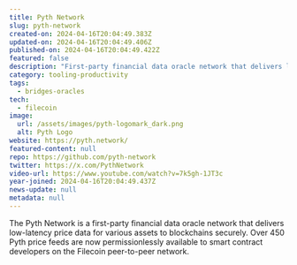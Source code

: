 ```yaml
---
title: Pyth Network
slug: pyth-network
created-on: 2024-04-16T20:04:49.383Z
updated-on: 2024-04-16T20:04:49.406Z
published-on: 2024-04-16T20:04:49.422Z
featured: false
description: "First-party financial data oracle network that delivers low-latency price data for various assets to blockchains securely."
category: tooling-productivity
tags:
  - bridges-oracles
tech:
  - filecoin
image:
  url: /assets/images/pyth-logomark_dark.png
  alt: Pyth Logo
website: https://pyth.network/
featured-content: null
repo: https://github.com/pyth-network
twitter: https://x.com/PythNetwork
video-url: https://www.youtube.com/watch?v=7k5gh-1JT3c
year-joined: 2024-04-16T20:04:49.437Z
news-update: null
metadata: null
---
```


The Pyth Network is a first-party financial data oracle network that delivers low-latency price data for various assets to blockchains securely. Over 450 Pyth price feeds are now permissionlessly available to smart contract developers on the Filecoin peer-to-peer network.
